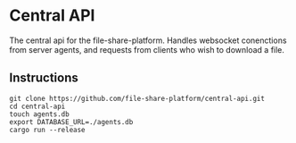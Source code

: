 # Central API

The central api for the file-share-platform. Handles websocket conenctions from server agents, and requests from clients who wish to download a file.

## Instructions
```
git clone https://github.com/file-share-platform/central-api.git
cd central-api
touch agents.db
export DATABASE_URL=./agents.db
cargo run --release
```